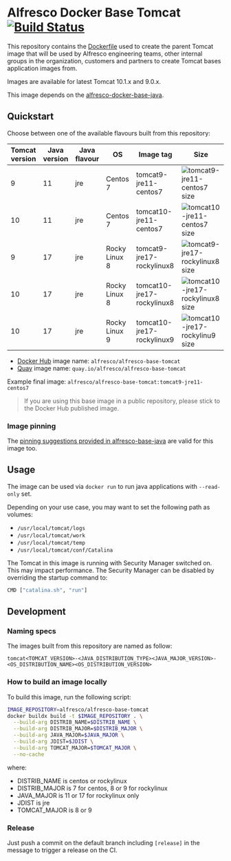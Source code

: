 # Alfresco Docker Base Tomcat [![Build Status](https://img.shields.io/github/actions/workflow/status/Alfresco/alfresco-docker-base-tomcat/main.yml?branch=master)](https://github.com/Alfresco/alfresco-docker-base-tomcat/actions/workflows/main.yml)

This repository contains the [Dockerfile](Dockerfile) used to create the parent
Tomcat image that will be used by Alfresco engineering teams, other internal
groups in the organization, customers and partners to create Tomcat bases
application images from.

Images are available for latest Tomcat 10.1.x and 9.0.x.

This image depends on the [alfresco-docker-base-java](https://github.com/Alfresco/alfresco-docker-base-java).

## Quickstart

Choose between one of the available flavours built from this repository:

Tomcat version | Java version | Java flavour | OS               | Image tag                    | Size
---------------|--------------|--------------|------------------|------------------------------|-------------------------------------
9              | 11           | jre          | Centos 7         | tomcat9-jre11-centos7        | ![tomcat9-jre11-centos7 size][1]
10             | 11           | jre          | Centos 7         | tomcat10-jre11-centos7       | ![tomcat10-jre11-centos7 size][2]
9              | 17           | jre          | Rocky Linux 8    | tomcat9-jre17-rockylinux8    | ![tomcat9-jre17-rockylinux8 size][3]
10             | 17           | jre          | Rocky Linux 8    | tomcat10-jre17-rockylinux8   | ![tomcat10-jre17-rockylinux8 size][4]
10             | 17           | jre          | Rocky Linux 9    | tomcat10-jre17-rockylinux9   | ![tomcat10-jre17-rockylinu9 size][5]

[1]: https://img.shields.io/docker/image-size/alfresco/alfresco-base-tomcat/tomcat9-jre11-centos7
[2]: https://img.shields.io/docker/image-size/alfresco/alfresco-base-tomcat/tomcat10-jre11-centos7
[3]: https://img.shields.io/docker/image-size/alfresco/alfresco-base-tomcat/tomcat9-jre17-rockylinux8
[4]: https://img.shields.io/docker/image-size/alfresco/alfresco-base-tomcat/tomcat10-jre17-rockylinux8
[5]: https://img.shields.io/docker/image-size/alfresco/alfresco-base-tomcat/tomcat10-jre17-rockylinux9

* [Docker Hub](https://hub.docker.com/r/alfresco/alfresco-base-tomcat) image name: `alfresco/alfresco-base-tomcat`
* [Quay](https://quay.io/repository/alfresco/alfresco-base-tomcat) image name: `quay.io/alfresco/alfresco-base-tomcat`

Example final image: `alfresco/alfresco-base-tomcat:tomcat9-jre11-centos7`

> If you are using this base image in a public repository, please stick to the Docker Hub published image.

### Image pinning

The [pinning suggestions provided in alfresco-base-java](https://github.com/Alfresco/alfresco-docker-base-java/blob/master/README.md#image-pinning) are valid for this image too.

## Usage

The image can be used via `docker run` to run java applications with `--read-only` set.

Depending on your use case, you may want to set the following path as volumes:

* `/usr/local/tomcat/logs`
* `/usr/local/tomcat/work`
* `/usr/local/tomcat/temp`
* `/usr/local/tomcat/conf/Catalina`

The Tomcat in this image is running with Security Manager switched on. This may
impact performance. The Security Manager can be disabled by overriding the
startup command to:

```bash
CMD ["catalina.sh", "run"]
```

## Development

### Naming specs

The images built from this repository are named as follow:

`tomcat<TOMCAT_VERSION>-<JAVA_DISTRIBUTION_TYPE><JAVA_MAJOR_VERSION>-<OS_DISTRIBUTION_NAME><OS_DISTRIBUTION_VERSION>`

### How to build an image locally

To build this image, run the following script:

```bash
IMAGE_REPOSITORY=alfresco/alfresco-base-tomcat
docker buildx build -t $IMAGE_REPOSITORY . \
  --build-arg DISTRIB_NAME=$DISTRIB_NAME \
  --build-arg DISTRIB_MAJOR=$DISTRIB_MAJOR \
  --build-arg JAVA_MAJOR=$JAVA_MAJOR \
  --build-arg JDIST=$JDIST \
  --build-arg TOMCAT_MAJOR=$TOMCAT_MAJOR \
  --no-cache
```

where:

* DISTRIB_NAME is centos or rockylinux
* DISTRIB_MAJOR is 7 for centos, 8 or 9 for rockylinux
* JAVA_MAJOR is 11 or 17 for rockylinux only
* JDIST is jre
* TOMCAT_MAJOR is 8 or 9

### Release

Just push a commit on the default branch including `[release]` in the message to trigger a release on the CI.
